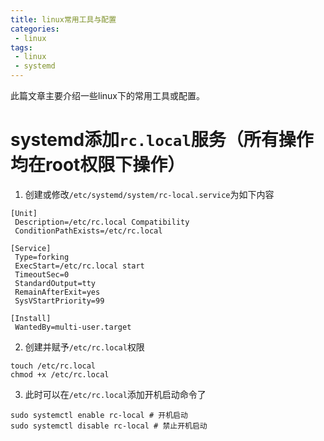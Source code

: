 ```yaml
---
title: linux常用工具与配置
categories:
 - linux
tags:
 - linux
 - systemd
---
```


此篇文章主要介绍一些linux下的常用工具或配置。

# systemd添加`rc.local`服务（所有操作均在root权限下操作）
1. 创建或修改`/etc/systemd/system/rc-local.service`为如下内容
```
[Unit]
 Description=/etc/rc.local Compatibility
 ConditionPathExists=/etc/rc.local

[Service]
 Type=forking
 ExecStart=/etc/rc.local start
 TimeoutSec=0
 StandardOutput=tty
 RemainAfterExit=yes
 SysVStartPriority=99

[Install]
 WantedBy=multi-user.target
```   

2. 创建并赋予`/etc/rc.local`权限
```
touch /etc/rc.local
chmod +x /etc/rc.local
```
3. 此时可以在`/etc/rc.local`添加开机启动命令了
```
sudo systemctl enable rc-local # 开机启动
sudo systemctl disable rc-local # 禁止开机启动
```